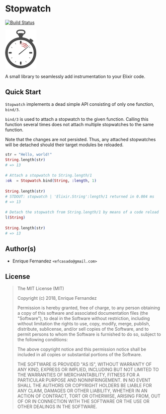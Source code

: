 # Stopwatch
[![Build Status](https://travis-ci.org/efcasado/stopwatch.svg?branch=master)](https://travis-ci.org/efcasado/stopwatch)

![Stopwatch](stopwatch.png)

A small library to seamlessly add instrumentation to your Elixir code.


## Quick Start

`Stopwatch` implements a dead simple API consisting of only one function,
`bind/3`.

`bind/3` is used to attach a stopwatch to the given function. Calling this
function several times does not attach multiple stopwatches to the same
function.

Note that the changes are not persisted. Thus, any attached stopwatches
will be detached should their target modules be reloaded.

```elixir
str = "Hello, world!"
String.length(str)
# => 13

# Attach a stopwatch to String.length/1
:ok  = Stopwatch.bind(String, :length, 1)

String.length(str)
# STDOUT: stopwatch | 'Elixir.String':length/1 returned in 0.004 ms
# => 13

# Detach the stopwatch from String.length/1 by means of a code reload
l(String)

String.length(str)
# => 13
```


## Author(s)

- Enrique Fernandez `<efcasado@gmail.com>`


## License

> The MIT License (MIT)
>
> Copyright (c) 2018, Enrique Fernandez
>
> Permission is hereby granted, free of charge, to any person obtaining a copy
> of this software and associated documentation files (the "Software"), to deal
> in the Software without restriction, including without limitation the rights
> to use, copy, modify, merge, publish, distribute, sublicense, and/or sell
> copies of the Software, and to permit persons to whom the Software is
> furnished to do so, subject to the following conditions:
>
> The above copyright notice and this permission notice shall be included in
> all copies or substantial portions of the Software.
>
> THE SOFTWARE IS PROVIDED "AS IS", WITHOUT WARRANTY OF ANY KIND, EXPRESS OR
> IMPLIED, INCLUDING BUT NOT LIMITED TO THE WARRANTIES OF MERCHANTABILITY,
> FITNESS FOR A PARTICULAR PURPOSE AND NONINFRINGEMENT. IN NO EVENT SHALL THE
> AUTHORS OR COPYRIGHT HOLDERS BE LIABLE FOR ANY CLAIM, DAMAGES OR OTHER
> LIABILITY, WHETHER IN AN ACTION OF CONTRACT, TORT OR OTHERWISE, ARISING FROM,
> OUT OF OR IN CONNECTION WITH THE SOFTWARE OR THE USE OR OTHER DEALINGS IN
> THE SOFTWARE.
